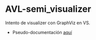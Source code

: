 # AVL-semi_visualizer

Intento de visualizer con GraphViz en VS.
- Pseudo-documentación [aquí](https://replit.com/@u202312230/AVL-UPC?v=1#a.draw)
